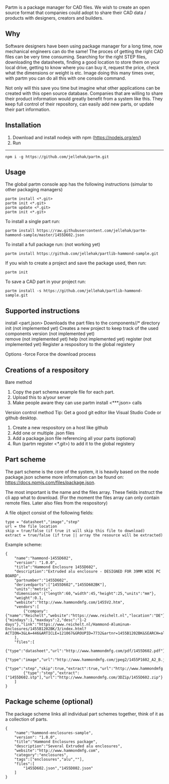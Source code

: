 Partm is a package manager for CAD files. We wish to create an open source format that companies could adopt to share their CAD data / products with designers, creators and builders. 

Why
---
Software designers have been using package manager for a long time, now mechanical engineers can do the same! The proces of getting the right CAD files can be very time consuming. Searching for the right STEP files, downloading the datasheets, finding a good location to store them on your local drive, getting to know where you can buy it, request the price, check what the dimensions or weight is etc. Image doing this many times over, with partm you can do all this with one console command.

Not only will this save you time but imagine what other applications can be created with this open source database. Companies that are willing to share their product information would greatly benefit from a system like this. They keep full control of their repository, can easily add new parts, or update their part information.

Installation
---
1. Download and install nodejs with npm (https://nodejs.org/en/)
2. Run 
---
	npm i -g https://github.com/jellehak/partm.git


Usage
---
The global partm console app has the following instructions (simular to other packaging managers)

	partm install <*.git>
	partm init <*.git>
	partm update <*.git>
	partm init <*.git>

To install a single part run:

	partm install https://raw.githubusercontent.com/jellehak/partm-hammond-sample/master/1455D602.json

To install a full package run: (not working yet)

	partm install https://github.com/jellehak/partlib-hammond-sample.git

If you wish to create a project and save the package used, then run:
	
	partm init

To save a CAD part in your project run:
	
	partm install -s https://github.com/jellehak/partlib-hammond-sample.git


Supported instructions
---
install <part.json>				Downloads the part files to the components/<partname>/* directory
init (not implemented yet)		Creates a new project to keep track of the used components
version (not implemented yet)	
remove (not implemented yet)
help (not implemented yet)
register (not implemented yet)	Register a respository to the global registery

Options
-force	Force the download process


Creations of a respository
---
Bare method
1. Copy the part schema example file for each part. 
2. Upload this to a/your server
3. Make people aware they can use partm install <***.json> calls

Version control method
Tip: Get a good git editor like Visual Studio Code or github desktop. 
1. Create a new respository on a host like github 
2. Add one or multiple <partname>.json files
3. Add a package.json file referencing all your parts (optional)
4. Run (partm register <*.git>) to add it to the global registery


Part scheme
---
The part scheme is the core of the system, it is heavily based on the node package.json scheme more information can be found on: https://docs.npmjs.com/files/package.json.

The most important is the name and the files array. These fields instruct the cli app what to download. (For the moment the files array can only contain remote files. Later also files from the respository)

A file object consist of the following fields:

	type = "datasheet","image","step"
	url = the file location
	skip = true/false (if true it will skip this file to download)
	extract = true/false (if true || array the resource will be extracted)

Example scheme:

	{
		"name":"hammond-1455D602",
		"version": "1.0.0",
		"title":"Hammond Enclosure 1455D602",
		"description":"Extruded alu enclosure - DESIGNED FOR 39MM WIDE PC BOARD",
		"partnumber":"1455D602",
		"derivedparts":["1455D602","1455D602BK"],
		"units":"metric",
		"dimensions":{"length":60,"width":45,"height":25,"units":"mm"},
		"weight":0.1,
		"website":"http://www.hammondmfg.com/1455V2.htm",
		"vendors":[
			{"company":{"name":"Reichelt","website":"https://www.reichelt.nl","location":"DE"},"price":9.05,"deliverytime":{"mindays":1,"maxdays":2,"desc":"1-2 days"},"link":"https://www.reichelt.nl/Hammond-Aluminum-Enclosures/1455B1202BK/3/index.html?ACTION=3&LA=446&ARTICLE=121067&GROUPID=7732&artnr=1455B1202BK&SEARCH=alu%2Bcasing"}
		],
		"files":[
			{"type":"datasheet","url":"http://www.hammondmfg.com/pdf/1455D602.pdf"},
			{"type":"image","url":"http://www.hammondmfg.com/jpeg2/1455P1602_A2_B.jpg"},
			{"type":"step","skip":true,"extract":true,"url":"http://www.hammondmfg.com/3DZip/1455D602.zip"},
			{"type":"step","extract":["1455D602.stp"],"url":"http://www.hammondmfg.com/3DZip/1455D602.zip"}
		]
	}


Package scheme (optional)
---
The package scheme links all individual part schemes together, think of it as a collection of parts.

	{
		"name":"hammond-enclosures-sample",
		"version": "1.0.0",
		"title":"Hammond Enclosures package",
		"description":"Several Extruded alu enclosures",
		"website":"http://www.hammondmfg.com",
		"category":"enclosures",
		"tags":["enclosures","alu",""],
		"files":[
			"1455D602.json","1455D802.json"
		]
	}
